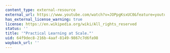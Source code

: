 ```yaml
---
content_type: external-resource
external_url: https://www.youtube.com/watch?v=JOPpgKsxUC0&feature=youtu.be&list=PLn0nrSd4xjjbBVXrdjJNjZLVkZTMHkgPg
has_external_license_warning: true
license: https://en.wikipedia.org/wiki/All_rights_reserved
status: ''
title: '"Practical Learning at Scale."'
uid: 64f9dec8-216b-4aaf-8149-9867c7d6fa98
wayback_url: ''
---
```

